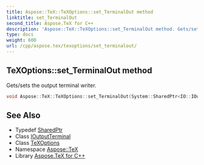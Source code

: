```yaml
---
title: Aspose::TeX::TeXOptions::set_TerminalOut method
linktitle: set_TerminalOut
second_title: Aspose.TeX for C++
description: 'Aspose::TeX::TeXOptions::set_TerminalOut method. Gets/sets the output terminal writer in C++.'
type: docs
weight: 600
url: /cpp/aspose.tex/texoptions/set_terminalout/
---
```

## TeXOptions::set_TerminalOut method


Gets/sets the output terminal writer.

```cpp
void Aspose::TeX::TeXOptions::set_TerminalOut(System::SharedPtr<IO::IOutputTerminal> value)
```

## See Also

* Typedef [SharedPtr](../../../system/sharedptr/)
* Class [IOutputTerminal](../../../aspose.tex.io/ioutputterminal/)
* Class [TeXOptions](../)
* Namespace [Aspose::TeX](../../)
* Library [Aspose.TeX for C++](../../../)
